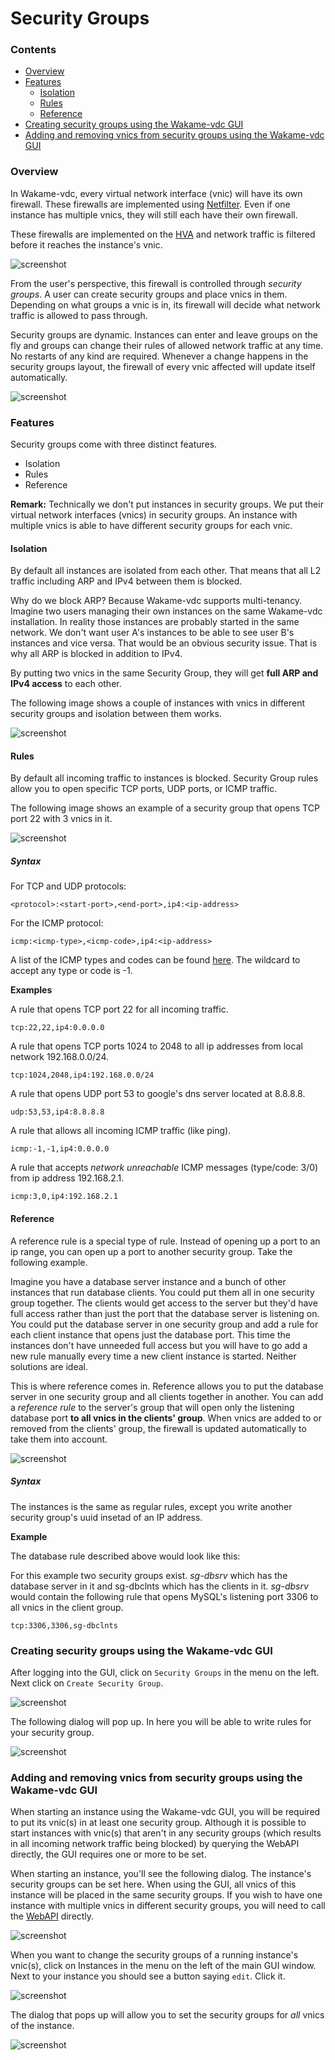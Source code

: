 # Security Groups

### Contents

* [Overview](#Overview)
* [Features](#Features)
  - [Isolation](#Isolation)
  - [Rules](#Rules)
  - [Reference](#Reference)
* [Creating security groups using the Wakame-vdc GUI](#Creating-security-groups-using-the-Wakame-vdc-GUI)
* [Adding and removing vnics from security groups using the Wakame-vdc GUI](#Adding-and-removing-vnics-from-security-groups-using-the-Wakame-vdc-GUI)

### Overview

In Wakame-vdc, every virtual network interface (vnic) will have its own firewall. These firewalls are implemented using [Netfilter](http://www.netfilter.org). Even if one instance has multiple vnics, they will still each have their own firewall.

These firewalls are implemented on the [HVA](../jargon-dictionary.md#hva) and network traffic is filtered before it reaches the instance's vnic.

![screenshot](../img/security-groups/low_level_overview.png)

From the user's perspective, this firewall is controlled through *security groups*. A user can create security groups and place vnics in them. Depending on what groups a vnic is in, its firewall will decide what network traffic is allowed to pass through.

Security groups are dynamic. Instances can enter and leave groups on the fly and groups can change their rules of allowed network traffic at any time. No restarts of any kind are required. Whenever a change happens in the security groups layout, the firewall of every vnic affected will update itself automatically.

![screenshot](../img/security-groups/high_level_overview.png)

### Features

Security groups come with three distinct features.

* Isolation
* Rules
* Reference

**Remark:** Technically we don't put instances in security groups. We put their virtual network interfaces (vnics) in security groups. An instance with multiple vnics is able to have different security groups for each vnic.

#### Isolation

By default all instances are isolated from each other. That means that all L2 traffic including ARP and IPv4 between them is blocked.

Why do we block ARP? Because Wakame-vdc supports multi-tenancy. Imagine two users managing their own instances on the same Wakame-vdc installation. In reality those instances are probably started in the same network. We don't want user A's instances to be able to see user B's instances and vice versa. That would be an obvious security issue. That is why all ARP is blocked in addition to IPv4.

By putting two vnics in the same Security Group, they will get **full ARP and IPv4 access** to each other.

The following image shows a couple of instances with vnics in different security groups and isolation between them works.

![screenshot](../img/security-groups/isolation.png)

#### Rules

By default all incoming traffic to instances is blocked. Security Group rules allow you to open specific TCP ports, UDP ports, or ICMP traffic.

The following image shows an example of a security group that opens TCP port 22 with 3 vnics in it.

![screenshot](../img/security-groups/rules.png)

##### Syntax

For TCP and UDP protocols:

    <protocol>:<start-port>,<end-port>,ip4:<ip-address>

For the ICMP protocol:

    icmp:<icmp-type>,<icmp-code>,ip4:<ip-address>

A list of the ICMP types and codes can be found [here](http://www.faqs.org/docs/iptables/icmptypes.html). The wildcard to accept any type or code is -1.

**Examples**

A rule that opens TCP port 22 for all incoming traffic.

    tcp:22,22,ip4:0.0.0.0

A rule that opens TCP ports 1024 to 2048 to all ip addresses from local network 192.168.0.0/24.

    tcp:1024,2048,ip4:192.168.0.0/24

A rule that opens UDP port 53 to google's dns server located at 8.8.8.8.

    udp:53,53,ip4:8.8.8.8

A rule that allows all incoming ICMP traffic (like ping).

    icmp:-1,-1,ip4:0.0.0.0

A rule that accepts *network unreachable* ICMP messages (type/code: 3/0) from ip address 192.168.2.1.

    icmp:3,0,ip4:192.168.2.1

#### Reference

A reference rule is a special type of rule. Instead of opening up a port to an ip range, you can open up a port to another security group. Take the following example.

Imagine you have a database server instance and a bunch of other instances that run database clients. You could put them all in one security group together. The clients would get access to the server but they'd have full access rather than just the port that the database server is listening on. You could put the database server in one security group and add a rule for each client instance that opens just the database port. This time the instances don't have unneeded full access but you will have to go add a new rule manually every time a new client instance is started. Neither solutions are ideal.

This is where reference comes in. Reference allows you to put the database server in one security group and all clients together in another. You can add a *reference rule* to the server's group that will open only the listening database port **to all vnics in the clients' group**. When vnics are added to or removed from the clients' group, the firewall is updated automatically to take them into account.

![screenshot](../img/security-groups/reference.png)

##### Syntax

The instances is the same as regular rules, except you write another security group's uuid insetad of an IP address.

**Example**

The database rule described above would look like this:

For this example two security groups exist. *sg-dbsrv* which has the database server in it and sg-dbclnts which has the clients in it. *sg-dbsrv* would contain the following rule that opens MySQL's listening port 3306 to all vnics in the client group.

    tcp:3306,3306,sg-dbclnts

### Creating security groups using the Wakame-vdc GUI

After logging into the GUI, click on `Security Groups` in the menu on the left. Next click on `Create Security Group`.

![screenshot](../img/security-groups/06_security_groups_create.png)

The following dialog will pop up. In here you will be able to write rules for your security group.

![screenshot](../img/security-groups/07_security_groups_dialog.png)

### Adding and removing vnics from security groups using the Wakame-vdc GUI

When starting an instance using the Wakame-vdc GUI, you will be required to put its vnic(s) in at least one security group. Although it is possible to start instances with vnic(s) that aren't in any security groups (which results in all incoming network traffic being blocked) by querying the WebAPI directly, the GUI requires one or more to be set.

When starting an instance, you'll see the following dialog. The instance's security groups can be set here. When using the GUI, all vnics of this instance will be placed in the same security groups. If you wish to have one instance with multiple vnics in different security groups, you will need to call the [WebAPI](../jargon-dictionary.md#webapi) directly.

![screenshot](../img/security-groups/start_instance.png)

When you want to change the security groups of a running instance's vnic(s), click on Instances in the menu on the left of the main GUI window. Next to your instance you should see a button saying `edit`. Click it.

![screenshot](../img/security-groups/instance_edit_button.png)

The dialog that pops up will allow you to set the security groups for *all* vnics of the instance.

![screenshot](../img/security-groups/edit_instance.png)

